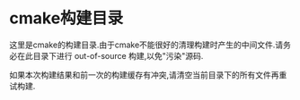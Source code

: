 # cmake构建目录

这里是cmake的构建目录.由于cmake不能很好的清理构建时产生的中间文件.请务必在此目录下进行 out-of-source 构建,以免"污染"源码.

如果本次构建结果和前一次的构建缓存有冲突,请清空当前目录下的所有文件再重试构建.

